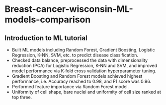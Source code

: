 # Breast-cancer-wisconsin-ML-models-comparison

## Introduction to ML tutorial



* Built ML models including Random Forest, Gradient Boosting, Logistic Regression, K-NN, SVM, etc. to predict disease classification.
* Checked data balance, preprocessed the data with dimensionality reduction (PCA) for Logistic Regression, K-NN and SVM, and improved model performance via K-fold cross validation hyperparameter tuning.
* Gradient Boosting and Random Forest models achieved highest performance, i.e. Accuracy reached to 0.98, and F1 score was 0.96.
* Performed feature importance via Random Forest model. 
* Uniformity of cell shape, bare nuclei and uniformity of cell size ranked at top three.